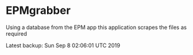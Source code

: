 # EPMgrabber
Using a database from the EPM app this application scrapes the files as required


Latest backup: Sun Sep 8 02:06:01 UTC 2019
